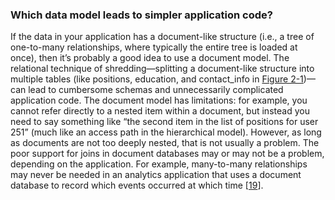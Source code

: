 ### Which data model leads to simpler application code? 
If the data in your application has a document-like structure (i.e., a tree of one-to-many
relationships, where typically the entire tree is loaded at once), then it’s probably a good idea to
use a document model. The relational technique of shredding—splitting a document-like structure
into multiple tables (like positions, education, and contact_info in
[Figure 2-1](#fig_billgates_relational))—can lead to cumbersome schemas and unnecessarily complicated
application code. The document model has limitations: for example, you cannot refer directly to a nested item
within a document, but instead you need to say something like “the second item in the list of
positions for user 251” (much like an access path in the hierarchical model). However, as long as
documents are not too deeply nested, that is not usually a problem. 
The poor support for joins in document databases may or may not be a problem, depending on the
application. For example, many-to-many relationships may never be needed in an analytics application
that uses a document database to record which events occurred at which time
[[19](ch02.html#Parikh2013vf)].